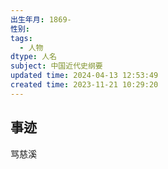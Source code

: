 ```yaml
---
出生年月: 1869-
性别: 
tags:
  - 人物
dtype: 人名
subject: 中国近代史纲要
updated time: 2024-04-13 12:53:49
created time: 2023-11-21 10:29:20
---
```

## 事迹
骂慈溪